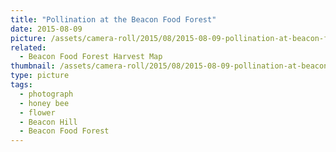 ```yaml
---
title: "Pollination at the Beacon Food Forest"
date: 2015-08-09
picture: /assets/camera-roll/2015/08/2015-08-09-pollination-at-beacon-food-forest/20150809_203802712_iOS.jpg
related:
  - Beacon Food Forest Harvest Map
thumbnail: /assets/camera-roll/2015/08/2015-08-09-pollination-at-beacon-food-forest/20150809_203802712_iOS-thumbnail.jpg
type: picture
tags:
  - photograph
  - honey bee
  - flower
  - Beacon Hill
  - Beacon Food Forest
---
```

